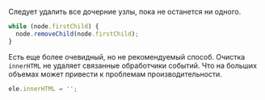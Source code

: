 Следует удалить все дочерние узлы, пока не останется ни одного.

```javascript
while (node.firstChild) {
  node.removeChild(node.firstChild);
}
```

Есть еще более очевидный, но не рекомендуемый способ. Очистка `innerHTML` не удаляет связанные обработчики событий. Что на больших объемах может привести к проблемам производительности.

```javascript
ele.innerHTML = '';
```
